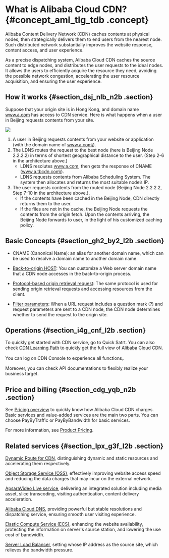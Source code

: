 # What is Alibaba Cloud CDN? {#concept_aml_tlg_tdb .concept}

Alibaba Content Delivery Network \(CDN\) caches contents at physical nodes, then strategically delivers them to end users from the nearest node. Such distributed network substantially improves the website response, content access, and user experience.

As a precise dispatching system, Alibaba Cloud CDN caches the source content to edge nodes, and distributes the user requests to the ideal nodes. It allows the users to efficiently acquire the resource they need, avoiding the possible network congestion, accelerating the user resource acquisition, and ensuring the user experience.

## How it works {#section_dsj_nlb_n2b .section}

Suppose that your origin site is in Hong Kong, and domain name www.a.com has access to CDN service. Here is what happens when a user in Beijing requests contents from your site.

![](http://static-aliyun-doc.oss-cn-hangzhou.aliyuncs.com/assets/img/5098/4886_en-US.png)

1.  A user in Beijing requests contents from your website or application \(with the domain name of www.a.com\).
2.  The LDNS routes the request to the best node \(here is Beijing Node 2.2.2.2\) in terms of shortest geographical distance to the user. \(Step 2-6 in the architecture above.\)
    -   LDNS resolutes www.a.com, then gets the response of CNAME \(www.a.tbcdn.com\).
    -   LDNS requests contents from Alibaba Scheduling System. The system then allocates and returns the most suitable node’s IP.
3.  The user requests contents from the routed node \(Beijing Node 2.2.2.2, Step 7-10 in the architecture above.\).
    -   If the contents have been cached in the Beijing Node, CDN directly returns them to the user.
    -   If the files are not in the cache, the Beijing Node requests the contents from the origin fetch. Upon the contents arriving, the Beijing Node forwards to user, in the light of his customized caching policy.

## Basic Concepts {#section_gh2_by2_l2b .section}

-   CNAME \(Canonical Name\): an alias for another domain name, which can be used to resolve a domain name to another domain name.

-   [Back-to-origin HOST](https://www.alibabacloud.com/help/doc-detail/73943.htm): You can customize a Web server domain name that a CDN node accesses in the back-to-origin process.

-   [Protocol-based origin retrieval request](https://www.alibabacloud.com/help/doc-detail/34949.htm): The same protocol is used for sending origin retrieval requests and accessing resources from the client.

-   [Filter parameters](https://www.alibabacloud.com/help/doc-detail/27128.htm): When a URL request includes a question mark \(?\) and request parameters are sent to a CDN node, the CDN node determines whether to send the request to the origin site.


## Operations {#section_i4g_cnf_l2b .section}

To quickly get started with CDN service, go to Quick Satrt. You can also check [CDN Learning Path](https://www.alibabacloud.com/getting-started/learningpath/cdn) to quickly get the full view of Alibaba Cloud CDN.

You can log on CDN Console to experience all functions。

Moreover, you can check API documentations to flexibly realize your business target.

## Price and billing {#section_cdg_yqb_n2b .section}

See [Pricing overview](https://www.alibabacloud.com/help/doc-detail/73877.htm) to quickly know how Alibaba Cloud CDN charges. Basic services and value-added services are the main two parts. You can choose PayByTraffic or PayByBandwidth for basic services.

For more information, see [Product Pricing](https://www.alibabacloud.com/product/cdn).

## Related services {#section_lpx_g3f_l2b .section}

[Dynamic Route for CDN](https://www.alibabacloud.com/help/product/64812.htm), distinguishing dynamic and static resources and accelerating them respectively.

[Object Storage Service \(OSS\)](https://www.alibabacloud.com/help/product/31815.htm), effectively improving website access speed and reducing the data charges that may incur on the external network.

[ApsaraVideo Live service](https://www.alibabacloud.com/help/product/29949.htm), delivering an integrated solution including media asset, slice transcoding, visiting authentication, content delivery acceleration.

[Alibaba Cloud DNS](https://www.alibabacloud.com/help/product/34269.htm), providing powerful but stable resolutions and dispatching service, ensuring smooth user visiting experience.

[Elastic Compute Service \(ECS\)](https://www.alibabacloud.com/help/product/25365.htm), enhancing the website availability, protecting the information on server's source station, and lowering the use cost of bandwidth.

[Server Load Balancer](ttps://www.alibabacloud.com/help/product/27537.htm), setting whose IP address as the source site, which relieves the bandwidth pressure.

